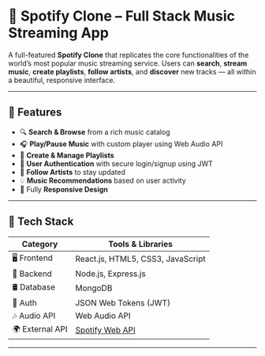 # 🎵 Spotify Clone – Full Stack Music Streaming App

A full-featured **Spotify Clone** that replicates the core functionalities of the world’s most popular music streaming service. Users can **search**, **stream music**, **create playlists**, **follow artists**, and **discover** new tracks — all within a beautiful, responsive interface.

---



## 🚀 Features

- 🔍 **Search & Browse** from a rich music catalog
- 🎧 **Play/Pause Music** with custom player using Web Audio API
- 💾 **Create & Manage Playlists**
- 👤 **User Authentication** with secure login/signup using JWT
- 🌟 **Follow Artists** to stay updated
- 💡 **Music Recommendations** based on user activity
- 📱 Fully **Responsive Design**

---

## 🧰 Tech Stack

| Category        | Tools & Libraries                                      |
|----------------|--------------------------------------------------------|
| 🖥️ Frontend     | React.js, HTML5, CSS3, JavaScript                     |
| 🧠 Backend      | Node.js, Express.js                                   |
| 🛢️ Database     | MongoDB                                               |
| 🔐 Auth         | JSON Web Tokens (JWT)                                 |
| 🎶 Audio API    | Web Audio API                                         |
| 🌍 External API | [Spotify Web API](https://developer.spotify.com/)     |

---

